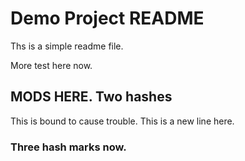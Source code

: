 # Demo Project README

Ths is a simple readme file.

More test here now.

## MODS HERE. Two hashes

This is bound to cause trouble.
This is a new line here.

### Three hash marks now.